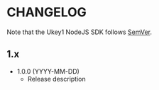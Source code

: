 # CHANGELOG

Note that the Ukey1 NodeJS SDK follows [SemVer](http://semver.org/).


## 1.x

- 1.0.0 (YYYY-MM-DD)
  - Release description